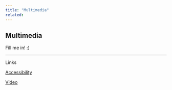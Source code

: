 ```yaml
---
title: "Multimedia"
related:
---
```


## Multimedia

Fill me in! :)

---

Links

[Accessibility](/_entries/2016-05-04-accessibility.md "Accessibility")

[Video](/_entries/2016-05-04-video.md "Video")
